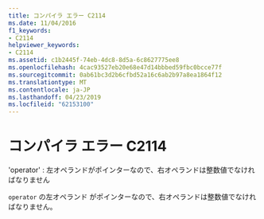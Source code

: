 ```yaml
---
title: コンパイラ エラー C2114
ms.date: 11/04/2016
f1_keywords:
- C2114
helpviewer_keywords:
- C2114
ms.assetid: c1b2445f-74eb-4dc8-8d5a-6c8627775ee8
ms.openlocfilehash: 4cac93527eb20e68e47d14bbbed59fbc0bcce77f
ms.sourcegitcommit: 0ab61bc3d2b6cfbd52a16c6ab2b97a8ea1864f12
ms.translationtype: MT
ms.contentlocale: ja-JP
ms.lasthandoff: 04/23/2019
ms.locfileid: "62153100"
---
```

# <a name="compiler-error-c2114"></a>コンパイラ エラー C2114

'operator' : 左オペランドがポインターなので、右オペランドは整数値でなければなりません

`operator` の左オペランド がポインターなので、右オペランドは整数値でなければなりません。